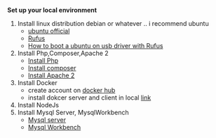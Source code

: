 
__Set up your local environment__

1. Install linux distribution debian or whatever .. i recommend ubuntu 
    - [ubuntu official]('https://ubuntu.com/download/desktop')
    - [Rufus]('https://rufus.ie/downloads/)
    - [How to boot a ubuntu on usb driver with Rufus]('https://www.youtube.com/watch?v=X_fDdUgqIUQ)
2. Install Php,Composer,Apache 2
    - [Install Php ](https://www.digitalocean.com/community/tutorials/how-to-install-php-8-1-and-set-up-a-local-development-environment-on-ubuntu-22-04)
    - [Install composer ](https://www.digitalocean.com/community/tutorials/how-to-install-composer-on-ubuntu-20-04-quickstart)
    - [Install Apache 2](https://www.digitalocean.com/community/tutorials/how-to-install-the-apache-web-server-on-ubuntu-20-04)
3. Install Docker 
   - create account on [docker hub](https://hub.docker.com/)
   - install dokcer server and client in local [link](https://www.digitalocean.com/community/tutorials/how-to-install-and-use-docker-on-ubuntu-20-04)
4. Install NodeJs 
5. Install Mysql Server, MysqlWorkbench
   -    [Mysql server](https://www.digitalocean.com/community/tutorials/how-to-install-mysql-on-ubuntu-20-04)
   -    [Mysql Workbench](https://dev.to/gsudarshan/how-to-install-mysql-and-workbench-on-ubuntu-20-04-localhost-5828)
